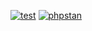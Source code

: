 [![test](https://github.com/tuinhanne/wik.asia/actions/workflows/pest.yml/badge.svg)](https://github.com/tuinhanne/wik.asia/actions/workflows/pest.yml)
[![phpstan](https://github.com/tuinhanne/wik.asia/actions/workflows/phpstan.yml/badge.svg)](https://github.com/tuinhanne/wik.asia/actions/workflows/phpstan.yml)
